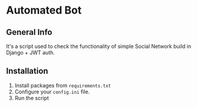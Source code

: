 # Automated Bot

## General Info
It's a script used to check the functionality of simple Social Network build in Django + JWT auth.

## Installation
1. Install packages from `requirements.txt`
2. Configure your `config.ini` file.
3. Run the script
